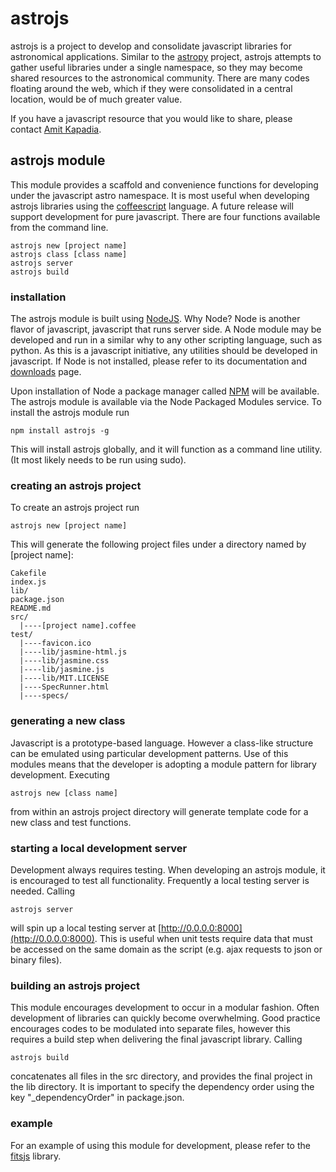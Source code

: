 astrojs
=======

astrojs is a project to develop and consolidate javascript libraries for astronomical applications.  Similar to the [astropy](http://www.astropy.org/) project, astrojs attempts to gather useful libraries under a single namespace, so they may become shared resources to the astronomical community.  There are many codes floating around the web, which if they were consolidated in a central location, would be of much greater value.

If you have a javascript resource that you would like to share, please contact [Amit Kapadia](amit@zooniverse.org).

astrojs module
--------------
This module provides a scaffold and convenience functions for developing under the javascript astro namespace.  It is most useful when developing astrojs libraries using the [coffeescript](coffeescript.org) language.  A future release will support development for pure javascript.  There are four functions available from the command line.

    astrojs new [project name]
    astrojs class [class name]
    astrojs server
    astrojs build

### installation
The astrojs module is built using [NodeJS](http://nodejs.org/).  Why Node?  Node is another flavor of javascript, javascript that runs server side.  A Node module may be developed and run in a similar why to any other scripting language, such as python.  As this is a javascript initiative, any utilities should be developed in javascript.  If Node is not installed, please refer to its documentation and [downloads](http://nodejs.org/download/) page.

Upon installation of Node a package manager called [NPM](npmjs.org) will be available.  The astrojs module is available via the Node Packaged Modules service.  To install the astrojs module run

    npm install astrojs -g

This will install astrojs globally, and it will function as a command line utility.  (It most likely needs to be run using sudo).

### creating an astrojs project
To create an astrojs project run

    astrojs new [project name]

This will generate the following project files under a directory named by [project name]:

    Cakefile
    index.js
    lib/
    package.json
    README.md
    src/
      |----[project name].coffee
    test/
      |----favicon.ico
      |----lib/jasmine-html.js
      |----lib/jasmine.css
      |----lib/jasmine.js
      |----lib/MIT.LICENSE
      |----SpecRunner.html
      |----specs/

### generating a new class
Javascript is a prototype-based language.  However a class-like structure can be emulated using particular development patterns.  Use of this modules means that the developer is adopting a module pattern for library development.  Executing

    astrojs new [class name]

from within an astrojs project directory will generate template code for a new class and test functions.

### starting a local development server
Development always requires testing.  When developing an astrojs module, it is encouraged to test all functionality.  Frequently a local testing server is needed.  Calling

    astrojs server
    
will spin up a local testing server at [http://0.0.0.0:8000](http://0.0.0.0:8000).  This is useful when unit tests require data that must be accessed on the same domain as the script (e.g. ajax requests to json or binary files).

### building an astrojs project
This module encourages development to occur in a modular fashion.  Often development of libraries can quickly become overwhelming.  Good practice encourages codes to be modulated into separate files, however this requires a build step when delivering the final javascript library.  Calling

    astrojs build

concatenates all files in the src directory, and provides the final project in the lib directory.  It is important to specify the dependency order using the key "_dependencyOrder" in package.json.

### example
For an example of using this module for development, please refer to the [fitsjs](https://github.com/astrojs/fitsjs) library.
